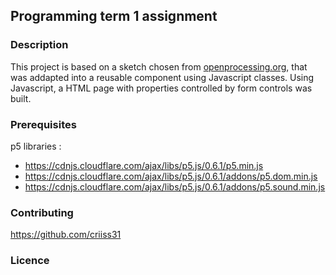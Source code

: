 ## Programming term 1 assignment

### Description
This project is based on a sketch chosen from [openprocessing.org](https://www.openprocessing.org/), that was addapted into a reusable component using Javascript classes.
Using Javascript, a HTML page with properties controlled by form controls was built.  

### Prerequisites
p5 libraries :
* https://cdnjs.cloudflare.com/ajax/libs/p5.js/0.6.1/p5.min.js
* https://cdnjs.cloudflare.com/ajax/libs/p5.js/0.6.1/addons/p5.dom.min.js
* https://cdnjs.cloudflare.com/ajax/libs/p5.js/0.6.1/addons/p5.sound.min.js
	
### Contributing
https://github.com/criiss31

### Licence



